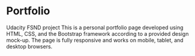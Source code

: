 # Portfolio
Udacity FSND project
This is a personal portfolio page developed using HTML, CSS, and the Bootstrap framework according to a provided design mock-up.
The page is fully responsive and works on mobile, tablet, and desktop browsers.
